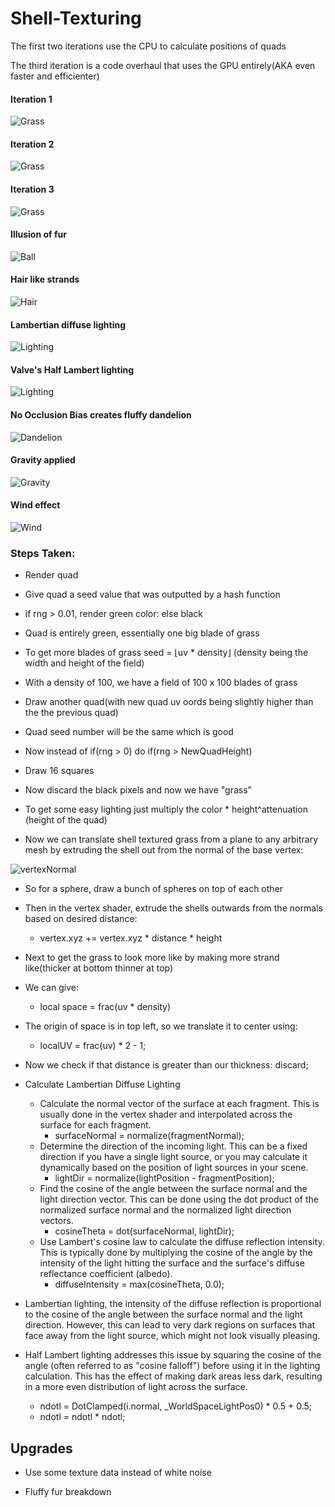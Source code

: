 # Shell-Texturing

The first two iterations use the CPU to calculate positions of quads

The third iteration is a code overhaul that uses the GPU entirely(AKA even faster and efficienter)

#### Iteration 1
![Grass](images/image0.png)
#### Iteration 2
![Grass](images/image1.png)
#### Iteration 3
![Grass](images/image2.png)
#### Illusion of fur
![Ball](images/ball0.png)
#### Hair like strands
![Hair](images/hairStrands.png)
#### Lambertian diffuse lighting
![Lighting](images/lambertianDiffuse.png)
#### Valve's Half Lambert lighting
![Lighting](images/halfLambert.png)
#### No Occlusion Bias creates fluffy dandelion
![Dandelion](images/dandelion.png)
#### Gravity applied
![Gravity](images/gravity.png)
#### Wind effect
![Wind](images/wind.gif)

### Steps Taken:
 
- Render quad

- Give quad a seed value that was outputted by a hash function

- if rng > 0.01, render green color: else black

- Quad is entirely green, essentially one big blade of grass

- To get more blades of grass seed = ⌊uv * density⌋  (density being the width and height of the field)

- With a density of 100, we have a field of 100 x 100 blades of grass

- Draw another quad(with new quad uv oords being slightly higher than the the previous quad)

- Quad seed number will be the same which is good

- Now instead of if(rng > 0) do if(rng > NewQuadHeight)

- Draw 16 squares

- Now discard the black pixels and now we have "grass"

- To get some easy lighting just multiply the color * height^attenuation  (height of the quad)

- Now we can translate shell textured grass from a plane to any arbitrary mesh by extruding the shell out from the normal of the base vertex:

![vertexNormal](images/vertexNormal0.png)

- So for a sphere, draw a bunch of spheres on top of each other

- Then in the vertex shader, extrude the shells outwards from the normals based on desired distance:
  - vertex.xyz += vertex.xyz * distance * height

- Next to get the grass to look more like by making more strand like(thicker at bottom thinner at top)

- We can give:
  - local space = frac(uv * density)

- The origin of space is in top left, so we translate it to center using:
  - localUV = frac(uv) * 2 - 1;

- Now we check if that distance is greater than our thickness: discard;

- Calculate Lambertian Diffuse Lighting
  - Calculate the normal vector of the surface at each fragment. This is usually done in the vertex shader and interpolated across the surface for each fragment.
    - surfaceNormal = normalize(fragmentNormal);
  - Determine the direction of the incoming light. This can be a fixed direction if you have a single light source, or you may calculate it dynamically based on the position of light sources in your scene.
    - lightDir = normalize(lightPosition - fragmentPosition);
  - Find the cosine of the angle between the surface normal and the light direction vector. This can be done using the dot product of the normalized surface normal and the normalized light direction vectors.
    - cosineTheta = dot(surfaceNormal, lightDir);
  - Use Lambert's cosine law to calculate the diffuse reflection intensity. This is typically done by multiplying the cosine of the angle by the intensity of the light hitting the surface and the surface's diffuse reflectance coefficient (albedo).
    - diffuseIntensity = max(cosineTheta, 0.0);

- Lambertian lighting, the intensity of the diffuse reflection is proportional to the cosine of the angle between the surface normal and the light direction. However, this can lead to very dark regions on surfaces that face away from the light source, which might not look visually pleasing.

- Half Lambert lighting addresses this issue by squaring the cosine of the angle (often referred to as "cosine falloff") before using it in the lighting calculation. This has the effect of making dark areas less dark, resulting in a more even distribution of light across the surface.
  - ndotl = DotClamped(i.normal, _WorldSpaceLightPos0) * 0.5 + 0.5;
  - ndotl = ndotl * ndotl;

## Upgrades

- Use some texture data instead of white noise

- Fluffy fur breakdown
